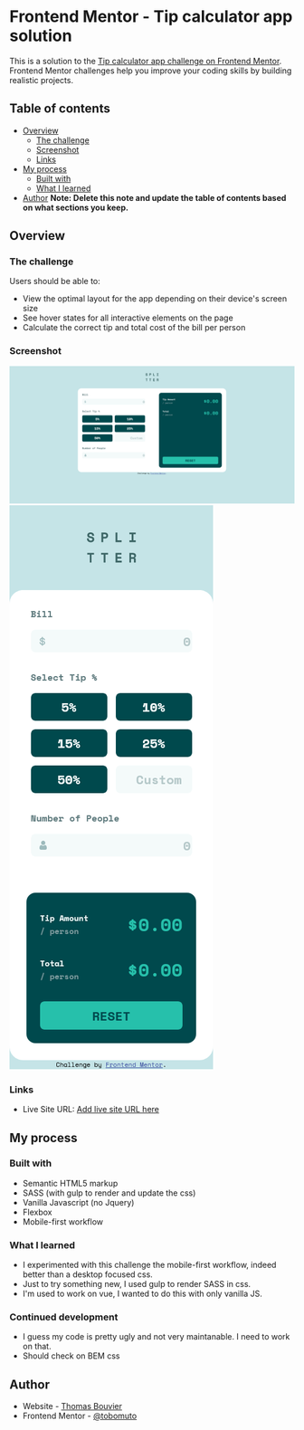 # Frontend Mentor - Tip calculator app solution

This is a solution to the [Tip calculator app challenge on Frontend Mentor](https://www.frontendmentor.io/challenges/tip-calculator-app-ugJNGbJUX). Frontend Mentor challenges help you improve your coding skills by building realistic projects.

## Table of contents

- [Overview](#overview)
  - [The challenge](#the-challenge)
  - [Screenshot](#screenshot)
  - [Links](#links)
- [My process](#my-process)
  - [Built with](#built-with)
  - [What I learned](#what-i-learned)
- [Author](#author)
**Note: Delete this note and update the table of contents based on what sections you keep.**

## Overview

### The challenge

Users should be able to:

- View the optimal layout for the app depending on their device's screen size
- See hover states for all interactive elements on the page
- Calculate the correct tip and total cost of the bill per person

### Screenshot

![](./screenshots/fullpage.png)
![](./screenshots/mobile.png)

### Links

- Live Site URL: [Add live site URL here](https://your-live-site-url.com)

## My process

### Built with

- Semantic HTML5 markup
- SASS (with gulp to render and update the css)
- Vanilla Javascript (no Jquery)
- Flexbox
- Mobile-first workflow

### What I learned

- I experimented with this challenge the mobile-first workflow, indeed better than a desktop focused css.
- Just to try something new, I used gulp to render SASS in css.
- I'm used to work on vue, I wanted to do this with only vanilla JS.


### Continued development

- I guess my code is pretty ugly and not very maintanable. I need to work on that.
- Should check on BEM css

## Author

- Website - [Thomas Bouvier](https://tombvr.fr)
- Frontend Mentor - [@tobomuto](https://www.frontendmentor.io/profile/tobomuto)